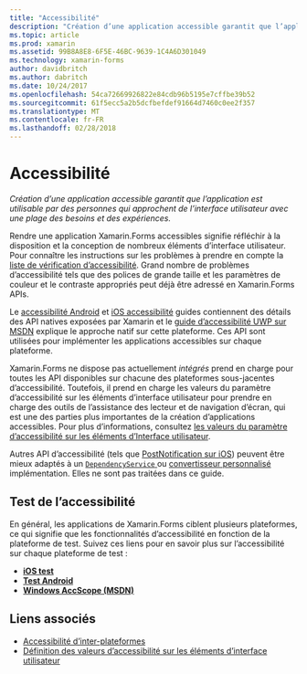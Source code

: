 ```yaml
---
title: "Accessibilité"
description: "Création d’une application accessible garantit que l’application est utilisable par des personnes qui approchent de l’interface utilisateur avec une plage des besoins et des expériences."
ms.topic: article
ms.prod: xamarin
ms.assetid: 99B8A8E8-6F5E-46BC-9639-1C4A6D301049
ms.technology: xamarin-forms
author: davidbritch
ms.author: dabritch
ms.date: 10/24/2017
ms.openlocfilehash: 54ca72669926822e84cdb96b5195e7cffbe39b52
ms.sourcegitcommit: 61f5ecc5a2b5dcfbefdef91664d7460c0ee2f357
ms.translationtype: MT
ms.contentlocale: fr-FR
ms.lasthandoff: 02/28/2018
---
```

# <a name="accessibility"></a>Accessibilité

_Création d’une application accessible garantit que l’application est utilisable par des personnes qui approchent de l’interface utilisateur avec une plage des besoins et des expériences._

Rendre une application Xamarin.Forms accessibles signifie réfléchir à la disposition et la conception de nombreux éléments d’interface utilisateur. Pour connaître les instructions sur les problèmes à prendre en compte la [liste de vérification d’accessibilité](~/cross-platform/app-fundamentals/accessibility.md). Grand nombre de problèmes d’accessibilité tels que des polices de grande taille et les paramètres de couleur et le contraste appropriés peut déjà être adressé en Xamarin.Forms APIs.

Le [accessibilité Android](~/android/app-fundamentals/accessibility.md) et [iOS accessibilité](~/ios/app-fundamentals/accessibility.md) guides contiennent des détails des API natives exposées par Xamarin et le [guide d’accessibilité UWP sur MSDN](https://msdn.microsoft.com/windows/uwp/accessibility/basic-accessibility-information) explique le approche natif sur cette plateforme. Ces API sont utilisées pour implémenter les applications accessibles sur chaque plateforme.

Xamarin.Forms ne dispose pas actuellement *intégrés* prend en charge pour toutes les API disponibles sur chacune des plateformes sous-jacentes d’accessibilité. Toutefois, il prend en charge les valeurs du paramètre d’accessibilité sur les éléments d’interface utilisateur pour prendre en charge des outils de l’assistance des lecteur et de navigation d’écran, qui est une des parties plus importantes de la création d’applications accessibles. Pour plus d’informations, consultez [les valeurs du paramètre d’accessibilité sur les éléments d’Interface utilisateur](~/xamarin-forms/app-fundamentals/accessibility/setting-accessibility-values.md).

Autres API d’accessibilité (tels que [PostNotification sur iOS](~/ios/app-fundamentals/accessibility.md)) peuvent être mieux adaptés à un [ `DependencyService` ](~/xamarin-forms/app-fundamentals/dependency-service/index.md) ou [convertisseur personnalisé](~/xamarin-forms/app-fundamentals/custom-renderer/index.md) implémentation. Elles ne sont pas traitées dans ce guide.

## <a name="testing-accessibility"></a>Test de l’accessibilité

En général, les applications de Xamarin.Forms ciblent plusieurs plateformes, ce qui signifie que les fonctionnalités d’accessibilité en fonction de la plateforme de test. Suivez ces liens pour en savoir plus sur l’accessibilité sur chaque plateforme de test :

- [**iOS test**](~/ios/app-fundamentals/accessibility.md)
- [**Test Android**](~/android/app-fundamentals/accessibility.md)
- [**Windows AccScope (MSDN)**](https://msdn.microsoft.com/library/windows/desktop/dn433239)


## <a name="related-links"></a>Liens associés

- [Accessibilité d’inter-plateformes](~/cross-platform/app-fundamentals/accessibility.md)
- [Définition des valeurs d’accessibilité sur les éléments d’interface utilisateur](~/xamarin-forms/app-fundamentals/accessibility/setting-accessibility-values.md)
